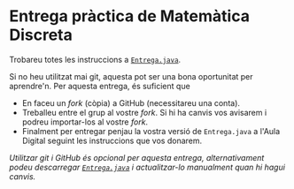 # Entrega pràctica de Matemàtica Discreta

Trobareu totes les instruccions a [`Entrega.java`](Entrega.java).

Si no heu utilitzat mai git, aquesta pot ser una bona oportunitat per
aprendre'n. Per aquesta entrega, és suficient que

- En faceu un _fork_ (còpia) a GitHub (necessitareu una conta).
- Treballeu entre el grup al vostre _fork_. Si hi ha canvis vos avisarem i
  podreu importar-los al vostre _fork_.
- Finalment per entregar penjau la vostra versió de `Entrega.java` a l'Aula
  Digital seguint les instruccions que vos donarem.

_Utilitzar git i GitHub és opcional per aquesta entrega, alternativament podeu
descarregar [`Entrega.java`](Entrega.java) i actualitzar-lo manualment quan hi
hagui canvis._
